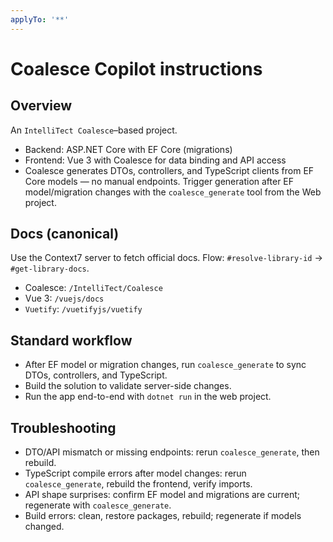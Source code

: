 ```yaml
---
applyTo: '**'
---
```


# Coalesce Copilot instructions

## Overview

An `IntelliTect Coalesce`–based project.

- Backend: ASP.NET Core with EF Core (migrations)
- Frontend: Vue 3 with Coalesce for data binding and API access
- Coalesce generates DTOs, controllers, and TypeScript clients from EF Core models — no manual endpoints. Trigger generation after EF model/migration changes with the `coalesce_generate` tool from the Web project.

## Docs (canonical)

Use the Context7 server to fetch official docs. Flow: `#resolve-library-id` → `#get-library-docs`.

- Coalesce: `/IntelliTect/Coalesce`
- Vue 3: `/vuejs/docs`
- `Vuetify`: `/vuetifyjs/vuetify`

## Standard workflow

- After EF model or migration changes, run `coalesce_generate` to sync DTOs, controllers, and TypeScript.
- Build the solution to validate server-side changes.
- Run the app end-to-end with `dotnet run` in the web project.

## Troubleshooting

- DTO/API mismatch or missing endpoints: rerun `coalesce_generate`, then rebuild.
- TypeScript compile errors after model changes: rerun `coalesce_generate`, rebuild the frontend, verify imports.
- API shape surprises: confirm EF model and migrations are current; regenerate with `coalesce_generate`.
- Build errors: clean, restore packages, rebuild; regenerate if models changed.
